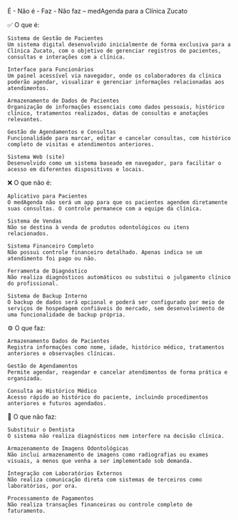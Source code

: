 É - Não é - Faz - Não faz – medAgenda para a Clínica Zucato

✅ O que é:

    Sistema de Gestão de Pacientes
    Um sistema digital desenvolvido inicialmente de forma exclusiva para a Clínica Zucato, com o objetivo de gerenciar registros de pacientes, consultas e interações com a clínica.

    Interface para Funcionários
    Um painel acessível via navegador, onde os colaboradores da clínica poderão agendar, visualizar e gerenciar informações relacionadas aos atendimentos.

    Armazenamento de Dados de Pacientes
    Organização de informações essenciais como dados pessoais, histórico clínico, tratamentos realizados, datas de consultas e anotações relevantes.

    Gestão de Agendamentos e Consultas
    Funcionalidade para marcar, editar e cancelar consultas, com histórico completo de visitas e atendimentos anteriores.

    Sistema Web (site)
    Desenvolvido como um sistema baseado em navegador, para facilitar o acesso em diferentes dispositivos e locais.

❌ O que não é:

    Aplicativo para Pacientes
    O medAgenda não será um app para que os pacientes agendem diretamente suas consultas. O controle permanece com a equipe da clínica.

    Sistema de Vendas
    Não se destina à venda de produtos odontológicos ou itens relacionados.

    Sistema Financeiro Completo
    Não possui controle financeiro detalhado. Apenas indica se um atendimento foi pago ou não.

    Ferramenta de Diagnóstico
    Não realiza diagnósticos automáticos ou substitui o julgamento clínico do profissional.

    Sistema de Backup Interno
    O backup de dados será opcional e poderá ser configurado por meio de serviços de hospedagem confiáveis do mercado, sem desenvolvimento de uma funcionalidade de backup própria.

⚙️ O que faz:

    Armazenamento Dados de Pacientes
    Registra informações como nome, idade, histórico médico, tratamentos anteriores e observações clínicas.

    Gestão de Agendamentos
    Permite agendar, reagendar e cancelar atendimentos de forma prática e organizada.

    Consulta ao Histórico Médico
    Acesso rápido ao histórico do paciente, incluindo procedimentos anteriores e futuros agendados.

🚫 O que não faz:

    Substituir o Dentista
    O sistema não realiza diagnósticos nem interfere na decisão clínica.

    Armazenamento de Imagens Odontológicas
    Não inclui armazenamento de imagens como radiografias ou exames visuais, a menos que venha a ser implementado sob demanda.

    Integração com Laboratórios Externos
    Não realiza comunicação direta com sistemas de terceiros como laboratórios, por ora.

    Processamento de Pagamentos
    Não realiza transações financeiras ou controle completo de faturamento.